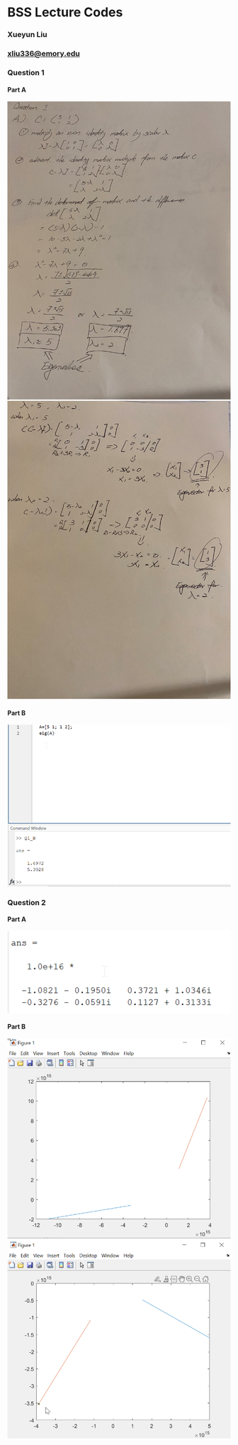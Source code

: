 # BSS Lecture Codes
### Xueyun Liu 
### xliu336@emory.edu

### Question 1
#### Part A
![](Q1_1.jpg)
![](Q1_2.jpg)
#### Part B
![](Q1_B.png)

### Question 2
#### Part A
![](Q2_A1.png)
#### Part B
![](Q2_B1.png)
![](Q2_B2.png)
